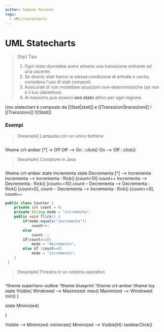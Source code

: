 ```yaml
---
author: Simone Parente
tags:
  - UML/statecharts
---
```


# UML Statecharts
>[!tip] Tips
>1. Ogni stato dovrebbe avere almeno una transizione entrante ed una uscente.
>2. Se diversi stati hanno la stessa condizione di entrata o uscita, considera l'uso di stati composti.
>3. Assicurati di non modellare situazioni non-deterministiche (se non è il tuo obbiettivo).
>4. Al massimo può esserci **uno stato** attivo per ogni regione.

Uno statechart è composto da [[Stati|stati]] e [[Transizioni|transizioni]]
![[Transizioni]]
![[Stati]]
### Esempi
>[!example] Lampada con un unico bottone
>```plantuml
!theme crt-amber
[*] -> Off
Off --> On : click()
On --> Off : click()

>[!example] Contatore in Java
>>```plantuml
!theme crt-amber
state Incrementa
state Decrementa
[*] --> Incrementa
Incrementa --> Incrementa : flick() [count<10] count++
Incrementa --> Decrementa : flick() [count==10] count--
Decrementa --> Decrementa : flick() [count>0], count--
Decrementa --> Incrementa : flick() [count==0], count++

```Java
public class Counter { 
	private int count = 0;
	private String mode = "incrementa";
	public void flick() {
		if(mode.equals("incrementa")) 
			count++;
		else 
			count--; 	
		if(count==10) 
			mode = "decrementa"; 
		else if (count==0) 
			mode = "incrementa"; 
	}
 }
```

>[!example] Finestra in un sistema operativo
>```plantuml
'!theme superhero-outline
'!theme blueprint
'!theme crt-amber
!theme toy
state Visible{
Windowed --> Maximized: max()
Maximized --> Windowed: min()
}
>
state Minimized{
>
}
>
Visible --> Minimized: minimize()
Minimized --> Visible[H]: taskbarClick()
